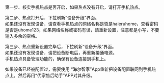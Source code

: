 第一步、核实手机热点是否开启，如果热点没有开启，请打开手机热点。

第二步、热点打开后，下拉刷新“设备升级”界面。<br>
如果还没有发现设备，请查看手机热点的网络名称是否是haieruhome，查看密码是否是uhome123，如果网络名称或密码有误，请重新设置，注意都是小写，不要输入多余的空格。

第三步、热点重新设置完毕后，下拉刷新“设备升级”界面。<br>
如果还没有发现设备，请把设备断电后，再重新接通电源。<br>
手机热点具备管理功能的，确保有设备连接到手机上。

如果设备已经被配置过，需要使用 “海尔智家”App重新把设备配置联网到手机热点上，然后再用“优家售后助手”APP对其升级。
